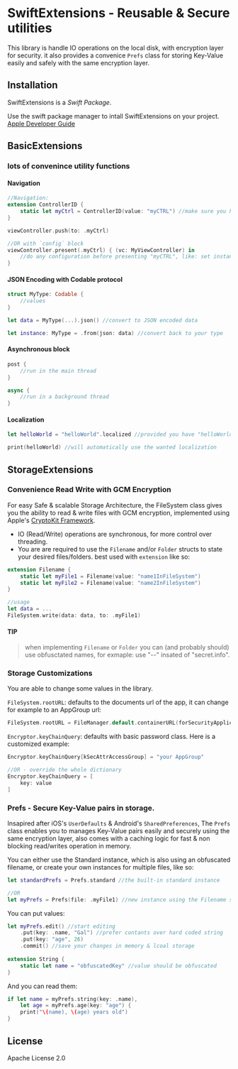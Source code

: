# SwiftExtensions - Reusable & Secure utilities 

This library is handle IO operations on the local disk, with encryption layer for security. it also provides a convenice `Prefs` class for storing Key-Value easily and safely with the same encryption layer.

## Installation
SwiftExtensions is a *Swift Package*. 

Use the swift package manager to intall SwiftExtensions on your project. [Apple Developer Guide](https://developer.apple.com/documentation/xcode/adding_package_dependencies_to_your_app)

## BasicExtensions 

### lots of convenince utility functions

#### Navigation
```swift
//Navigation:
extension ControllerID {
	static let myCtrl = ControllerID(value: "myCTRL") //make sure you have added "myCTRL" in the Storyboard
}

viewController.push(to: .myCtrl)

//OR with `config` block
viewController.present(.myCtrl) { (vc: MyViewController) in 
	//do any configuration before presenting "myCTRL", like: set instance variables
}
```

#### JSON Encoding with Codable protocol
```swift
struct MyType: Codable { 
	//values
}

let data = MyType(...).json() //convert to JSON encoded data

let instance: MyType = .from(json: data) //convert back to your type
```

#### Asynchronous block  
```swift
post {
	//run in the main thread
}

async {
	//run in a background thread
}
```

#### Localization
```swift
let helloWorld = "helloWorld".localized //provided you have "helloWorld" key in Localizable.string files"

print(helloWorld) //will automatically use the wanted localization

```

## StorageExtensions

### Convenience Read Write with GCM Encryption 
For easy Safe & scalable Storage Architecture, the FileSystem class gives you the ability to read & write files with GCM encryption, implemented using Apple's [CryptoKit Framework](https://developer.apple.com/documentation/cryptokit). 

- IO (Read/Write) operations are synchronous, for more control over threading.
- You are are required to use the `Filename` and/or `Folder` structs to state your desired files/folders. best used with `extension` like so:
```swift
extension Filename {
	static let myFile1 = Filename(value: "name1InFileSystem")
	static let myFile2 = Filename(value: "name2InFileSystem")
}

//usage
let data = ...
FileSystem.write(data: data, to: .myFile1)
```

#### TIP
> when implementing `Filename` or `Folder` you can (and probably should) use obfusctated names, for exmaple: use "--" insated of "secret.info".

### Storage Customizations
You are able to change some values in the library.

`FileSystem.rootURL`: defaults to the documents url of the app, it can change for example to an AppGroup url: 

```swift
FileSystem.rootURL = FileManager.default.containerURL(forSecurityApplicationGroupIdentifier: "your AppGroup")
```

`Encryptor.keyChainQuery`: defaults with basic password class. Here is a customized example:

```swift
Encryptor.keyChainQuery[kSecAttrAccessGroup] = "your AppGroup"

//OR - override the whole dictionary
Encryptor.keyChainQuery = [
	key: value
]
```


### Prefs - Secure Key-Value pairs in storage. 
Insapired after iOS's `UserDefaults` & Android's `SharedPreferences`, The `Prefs` class enables you to manages Key-Value pairs easily and securely using the same encryption layer, also comes with a caching logic for fast & non blocking read/writes operation in memory.

You can either use the Standard instance, which is also using an obfuscated filename, or create your own instances for multiple files, like so:

```swift
let standardPrefs = Prefs.standard //the built-in standard instance 

//OR
let myPrefs = Prefs(file: .myFile1) //new instance using the Filename struct
```

You can put values: 
```swift
let myPrefs.edit() //start editing
	.put(key: .name, "Gal") //prefer contants over hard coded string
	.put(key: "age", 26)
	.commit() //save your changes in memory & lcoal storage
	
extension String {
	static let name = "obfuscatedKey" //value should be obfuscated
}
```

And you can read them:
```swift
if let name = myPrefs.string(key: .name),
	let age = myPrefs.age(key: "age") {
	print("\(name), \(age) years old") 
}
```

## License
Apache License 2.0
